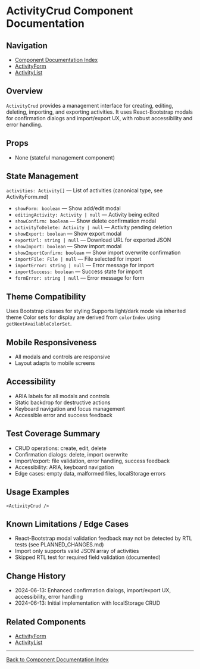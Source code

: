 # ActivityCrud Component Documentation

## Navigation
- [Component Documentation Index](../README.md)
- [ActivityForm](./ActivityForm.md)
- [ActivityList](./ActivityList.md)

## Overview
`ActivityCrud` provides a management interface for creating, editing, deleting, importing, and exporting activities. It uses React-Bootstrap modals for confirmation dialogs and import/export UX, with robust accessibility and error handling.

## Props
- None (stateful management component)

## State Management
`activities: Activity[]` — List of activities (canonical type, see ActivityForm.md)
- `showForm: boolean` — Show add/edit modal
- `editingActivity: Activity | null` — Activity being edited
- `showConfirm: boolean` — Show delete confirmation modal
- `activityToDelete: Activity | null` — Activity pending deletion
- `showExport: boolean` — Show export modal
- `exportUrl: string | null` — Download URL for exported JSON
- `showImport: boolean` — Show import modal
- `showImportConfirm: boolean` — Show import overwrite confirmation
- `importFile: File | null` — File selected for import
- `importError: string | null` — Error message for import
- `importSuccess: boolean` — Success state for import
- `formError: string | null` — Error message for form

## Theme Compatibility
Uses Bootstrap classes for styling
Supports light/dark mode via inherited theme
Color sets for display are derived from `colorIndex` using `getNextAvailableColorSet`.

## Mobile Responsiveness
- All modals and controls are responsive
- Layout adapts to mobile screens

## Accessibility
- ARIA labels for all modals and controls
- Static backdrop for destructive actions
- Keyboard navigation and focus management
- Accessible error and success feedback

## Test Coverage Summary
- CRUD operations: create, edit, delete
- Confirmation dialogs: delete, import overwrite
- Import/export: file validation, error handling, success feedback
- Accessibility: ARIA, keyboard navigation
- Edge cases: empty data, malformed files, localStorage errors

## Usage Examples
```tsx
<ActivityCrud />
```

## Known Limitations / Edge Cases
- React-Bootstrap modal validation feedback may not be detected by RTL tests (see PLANNED_CHANGES.md)
- Import only supports valid JSON array of activities
- Skipped RTL test for required field validation (documented)

## Change History
- 2024-06-13: Enhanced confirmation dialogs, import/export UX, accessibility, error handling
- 2024-06-13: Initial implementation with localStorage CRUD

## Related Components
- [ActivityForm](./ActivityForm.md)
- [ActivityList](./ActivityList.md)

---
[Back to Component Documentation Index](../README.md)
